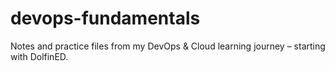 # devops-fundamentals
Notes and practice files from my DevOps &amp; Cloud learning journey – starting with DolfinED.
